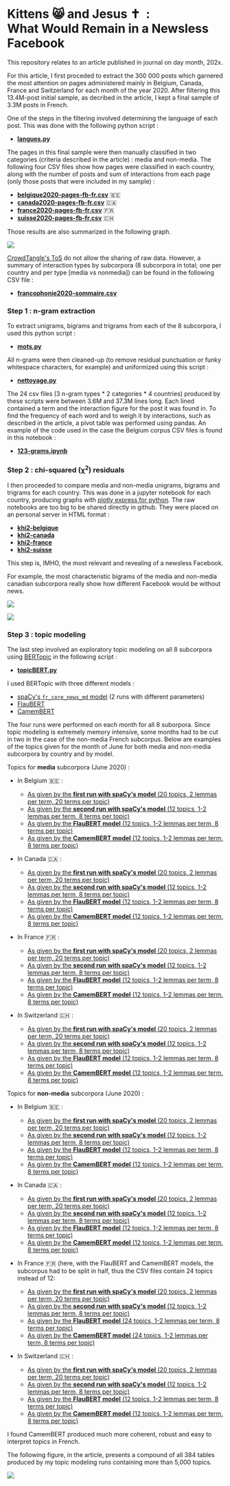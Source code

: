 # Kittens 😸 and Jesus ✝️ &nbsp;:<br>What Would Remain in a Newsless Facebook

This repository relates to an article published in journal on day month, 202x. 

For this article, I first proceded to extract the 300&nbsp;000 posts which garnered the most attention on pages administered mainly in Belgium, Canada, France and Switzerland for each month of the year 2020. After filtering this 13.4M-post initial sample, as decribed in the article, I kept a final sample of 3.3M posts in French.

One of the steps in the filtering involved determining the language of each post. This was done with the following python script&nbsp;:

- [**langues.py**](langues.py)

The pages in this final sample were then manually classified in two categories (criteria described in the article)&nbsp;: media and non-media. The following four CSV files show how pages were classified in each country, along with the number of posts and sum of interactions from each page (only those posts that were included in my sample)&nbsp;:

- [**belgique2020-pages-fb-fr.csv**](belgique2020-pages-fb-fr.csv) 🇧🇪
- [**canada2020-pages-fb-fr.csv**](canada2020-pages-fb-fr.csv) 🇨🇦
- [**france2020-pages-fb-fr.csv**](france2020-pages-fb-fr.csv) 🇫🇷
- [**suisse2020-pages-fb-fr.csv**](suisse2020-pages-fb-fr.csv) 🇨🇭

Those results are also summarized in the following graph.

![](images/FBfrancophonie-bilan.png)

[CrowdTangle's ToS](https://www.crowdtangle.com/terms/) do not allow the sharing of raw data. However, a summary of interaction types by subcorpora (8 subcorpora in total; one per country and per type [media vs nonmedia]) can be found in the following CSV file&nbsp;:

- [**francophonie2020-sommaire.csv**](francophonie2020-sommaire.csv)

### Step 1 : n-gram extraction

To extract unigrams, bigrams and trigrams from each of the 8 subcorpora, I used this python script&nbsp;:

- [**mots.py**](mots.py)

All n-grams were then cleaned-up (to remove residual punctuation or funky whitespace characters, for example) and uniformized using this script&nbsp;:

- [**nettoyage.py**](nettoyage.py)

The 24 csv files (3 n-gram types * 2 categories * 4 countries) produced by these scripts were between 3.6M and 37.3M lines long. Each lined contained a term and the interaction figure for the post it was found in. To find the frequency of each word and to weigh it by interactions, such as described in the article, a pivot table was performed using pandas. An example of the code used in the case the Belgium corpus CSV files is found in this notebook&nbsp;:

- [**123-grams.ipynb**](123-grams.ipynb)

### Step 2 : chi-squared (χ<sup>2</sup>) residuals

I then proceeded to compare media and non-media unigrams, bigrams and trigrams for each country. This was done in a jupyter notebook for each country, producing graphs with [plotly express for python](https://plotly.com/python/plotly-express/). The raw notebooks are too big to be shared directly in github. They were placed on an personal server in HTML format&nbsp;:

- [**khi2-belgique**](http://jhroy.ca/facebook-franco/khi2-belgique.html)
- [**khi2-canada**](http://jhroy.ca/facebook-franco/khi2-canada.html)
- [**khi2-france**](http://jhroy.ca/facebook-franco/khi2-france.html)
- [**khi2-suisse**](http://jhroy.ca/facebook-franco/khi2-suisse.html)

This step is, IMHO, the most relevant and revealing of a newsless Facebook.

For example, the most characteristic bigrams of the media and non-media canadian subcorpora really show how different Facebook would be without news.

![](images/bigrams-canada-media.png)

![](images/bigrams-canada-nonmedia.png)

### Step 3 : topic modeling

The last step involved an exploratory topic modeling on all 8 subcorpora using [BERTopic](https://maartengr.github.io/BERTopic/index.html) in the following script&nbsp;:

- [**topicBERT.py**](topicBERT.py)

I used BERTopic with three different models&nbsp;:

- [spaCy's ```fr_core_news_md``` model](https://spacy.io/models/fr) (2 runs with different parameters)
- [FlauBERT](https://github.com/getalp/Flaubert)
- [CamemBERT](https://camembert-model.fr/)

The four runs were performed on each month for all 8 suborpora. Since topic modeling is extremely memory intensive, some months had to be cut in two in the case of the non-media French subcorpus. Below are examples of the topics given for the month of June for both media and non-media subcorpora by country and by model.

Topics for **media** subcorpora (June 2020)&nbsp;:

- In Belgium 🇧🇪 :

  - [As given by the **first run with spaCy's model** (20 topics, 2 lemmas per term, 20 terms per topic)](berTOPIC/belgique-spacy1-media-2020-06.csv)
  - [As given by the **second run with spaCy's model** (12 topics, 1-2 lemmas per term, 8 terms per topic)](berTOPIC/belgique-spacy2-media-2020-06.csv)
  - [As given by the **FlauBERT model** (12 topics, 1-2 lemmas per term, 8 terms per topic)](berTOPIC/belgique-flaubert-media-2020-06.csv)
  - [As given by the **CamemBERT model** (12 topics, 1-2 lemmas per term, 8 terms per topic)](berTOPIC/belgique-camembert-media-2020-06.csv)

- In Canada 🇨🇦 :

  - [As given by the **first run with spaCy's model** (20 topics, 2 lemmas per term, 20 terms per topic)](berTOPIC/canada-spacy1-media-2020-06.csv)
  - [As given by the **second run with spaCy's model** (12 topics, 1-2 lemmas per term, 8 terms per topic)](berTOPIC/canada-spacy2-media-2020-06.csv)
  - [As given by the **FlauBERT model** (12 topics, 1-2 lemmas per term, 8 terms per topic)](berTOPIC/canada-flaubert-media-2020-06.csv)
  - [As given by the **CamemBERT model** (12 topics, 1-2 lemmas per term, 8 terms per topic)](berTOPIC/canada-camembert-media-2020-06.csv)

- In France 🇫🇷 :

  - [As given by the **first run with spaCy's model** (20 topics, 2 lemmas per term, 20 terms per topic)](berTOPIC/france-spacy1-media-2020-06.csv)
  - [As given by the **second run with spaCy's model** (12 topics, 1-2 lemmas per term, 8 terms per topic)](berTOPIC/france-spacy2-media-2020-06.csv)
  - [As given by the **FlauBERT model** (12 topics, 1-2 lemmas per term, 8 terms per topic)](berTOPIC/france-flaubert-media-2020-06.csv)
  - [As given by the **CamemBERT model** (12 topics, 1-2 lemmas per term, 8 terms per topic)](berTOPIC/france-camembert-media-2020-06.csv)

- In Switzerland 🇨🇭 :

  - [As given by the **first run with spaCy's model** (20 topics, 2 lemmas per term, 20 terms per topic)](berTOPIC/suisse-spacy1-media-2020-06.csv)
  - [As given by the **second run with spaCy's model** (12 topics, 1-2 lemmas per term, 8 terms per topic)](berTOPIC/suisse-spacy2-media-2020-06.csv)
  - [As given by the **FlauBERT model** (12 topics, 1-2 lemmas per term, 8 terms per topic)](berTOPIC/suisse-flaubert-media-2020-06.csv)
  - [As given by the **CamemBERT model** (12 topics, 1-2 lemmas per term, 8 terms per topic)](berTOPIC/suisse-camembert-media-2020-06.csv)

Topics for **non-media** subcorpora (June 2020)&nbsp;:

- In Belgium 🇧🇪 :

  - [As given by the **first run with spaCy's model** (20 topics, 2 lemmas per term, 20 terms per topic)](berTOPIC/belgique-spacy1-nonmedia-2020-06.csv)
  - [As given by the **second run with spaCy's model** (12 topics, 1-2 lemmas per term, 8 terms per topic)](berTOPIC/belgique-spacy2-nonmedia-2020-06.csv)
  - [As given by the **FlauBERT model** (12 topics, 1-2 lemmas per term, 8 terms per topic)](berTOPIC/belgique-flaubert-nonmedia-2020-06.csv)
  - [As given by the **CamemBERT model** (12 topics, 1-2 lemmas per term, 8 terms per topic)](berTOPIC/belgique-camembert-nonmedia-2020-06.csv)

- In Canada 🇨🇦 :

  - [As given by the **first run with spaCy's model** (20 topics, 2 lemmas per term, 20 terms per topic)](berTOPIC/canada-spacy1-nonmedia-2020-06.csv)
  - [As given by the **second run with spaCy's model** (12 topics, 1-2 lemmas per term, 8 terms per topic)](berTOPIC/canada-spacy2-nonmedia-2020-06.csv)
  - [As given by the **FlauBERT model** (12 topics, 1-2 lemmas per term, 8 terms per topic)](berTOPIC/canada-flaubert-nonmedia-2020-06.csv)
  - [As given by the **CamemBERT model** (12 topics, 1-2 lemmas per term, 8 terms per topic)](berTOPIC/canada-camembert-nonmedia-2020-06.csv)

- In France 🇫🇷 (here, with the FlauBERT and CamemBERT models, the subcorpus had to be split in half, thus the CSV files contain 24 topics instead of 12:

  - [As given by the **first run with spaCy's model** (20 topics, 2 lemmas per term, 20 terms per topic)](berTOPIC/france-spacy1-nonmedia-2020-06.csv)
  - [As given by the **second run with spaCy's model** (12 topics, 1-2 lemmas per term, 8 terms per topic)](berTOPIC/france-spacy2-nonmedia-2020-06.csv)
  - [As given by the **FlauBERT model** (24 topics, 1-2 lemmas per term, 8 terms per topic)](berTOPIC/france-flaubert-nonmedia-2020-06.csv)
  - [As given by the **CamemBERT model** (24 topics, 1-2 lemmas per term, 8 terms per topic)](berTOPIC/france-camembert-nonmedia-2020-06.csv)

- In Switzerland 🇨🇭 :

  - [As given by the **first run with spaCy's model** (20 topics, 2 lemmas per term, 20 terms per topic)](berTOPIC/suisse-spacy1-nonmedia-2020-06.csv)
  - [As given by the **second run with spaCy's model** (12 topics, 1-2 lemmas per term, 8 terms per topic)](berTOPIC/suisse-spacy2-nonmedia-2020-06.csv)
  - [As given by the **FlauBERT model** (12 topics, 1-2 lemmas per term, 8 terms per topic)](berTOPIC/suisse-flaubert-nonmedia-2020-06.csv)
  - [As given by the **CamemBERT model** (12 topics, 1-2 lemmas per term, 8 terms per topic)](berTOPIC/suisse-camembert-nonmedia-2020-06.csv)

I found CamemBERT produced much more coherent, robust and easy to interpret topics in French.

The following figure, in the article, presents a compound of all 384 tables produced by my topic modeling runs containing more than 5,000 topics.

![](images/Fig5.jpg)
